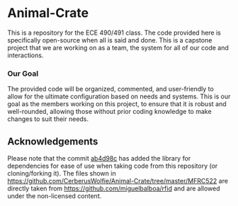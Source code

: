 # Animal-Crate
This is a repository for the ECE 490/491 class. The code provided here is specifically open-source when all is said and done.
This is a capstone project that we are working on as a team, the system for all of our code and interactions.

### Our Goal
The provided code will be organized, commented, and user-friendly to allow for the ultimate configuration based on needs and systems. This is our goal as the members working on this project, to ensure that it is robust and well-rounded, allowing those without prior coding knowledge to make changes to suit their needs.

## Acknowledgements
Please note that the commit [ab4d98c](https://github.com/CerberusWolfie/Animal-Crate/commit/ab4d98cc3e09a14c0073a8962853a0c809742049) has added the library for dependencies for ease of use when taking code from this repository (or cloning/forking it).
The files shown in https://github.com/CerberusWolfie/Animal-Crate/tree/master/MFRC522 are directly taken from https://github.com/miguelbalboa/rfid and are allowed under the non-licensed content.
